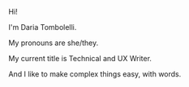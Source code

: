 
Hi!

I'm Daria Tombolelli.

My pronouns are she/they.

My current title is Technical and UX Writer.

And I like to make complex things easy, with words.

# 
